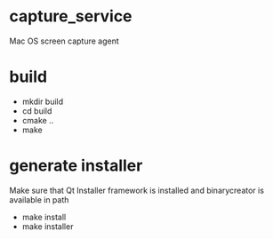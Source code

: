 # capture_service
Mac OS screen capture agent


# build
- mkdir build
- cd build
- cmake ..
- make

# generate installer

Make sure that Qt Installer framework is installed and binarycreator is available in path

- make install
- make installer

